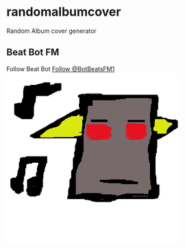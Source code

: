 # randomalbumcover
Random Album cover generator


## Beat Bot FM
Follow Beat Bot <a href="https://twitter.com/BotBeatsFM1?ref_src=twsrc%5Etfw" class="twitter-follow-button" data-show-count="false">Follow @BotBeatsFM1</a><script async src="https://platform.twitter.com/widgets.js" charset="utf-8"></script>
![Beat Bot](beatbot.png)

